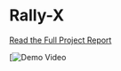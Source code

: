 # Rally-X
[Read the Full Project Report](docs/finalreport.pdf)
 
[![Demo Video](https://drive.google.com/file/d/15j9TlgAXcNPl9s-wsUzAAvFzZmhdq0SK/view?usp=sharing)
